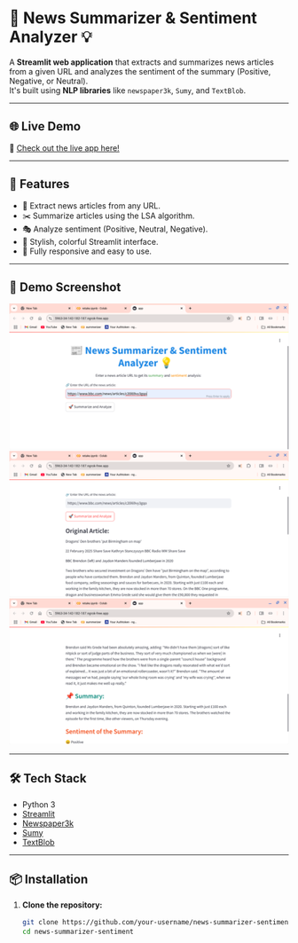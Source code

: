 # 📰 News Summarizer & Sentiment Analyzer 💡

A **Streamlit web application** that extracts and summarizes news articles from a given URL and analyzes the sentiment of the summary (Positive, Negative, or Neutral).  
It's built using **NLP libraries** like `newspaper3k`, `Sumy`, and `TextBlob`.

---

## 🌐 Live Demo

🔗 [Check out the live app here!](https://your-app-url.streamlit.app/)

---
## 🚀 Features

- 🔗 Extract news articles from any URL.
- ✂️ Summarize articles using the LSA algorithm.
- 🎭 Analyze sentiment (Positive, Neutral, Negative).
- 🎨 Stylish, colorful Streamlit interface.
- 📱 Fully responsive and easy to use.

---

## 📸 Demo Screenshot

![News Summarizer Screenshot](Screenshot1.png)
![News Summarizer Screenshot](Screenshot2.png)
![News Summarizer Screenshot](Screenshot3.png)

---


## 🛠️ Tech Stack

- Python 3
- [Streamlit](https://streamlit.io/)
- [Newspaper3k](https://github.com/codelucas/newspaper)
- [Sumy](https://github.com/miso-belica/sumy)
- [TextBlob](https://textblob.readthedocs.io/en/dev/)

---

## 📦 Installation

1. **Clone the repository:**
   ```bash
   git clone https://github.com/your-username/news-summarizer-sentiment.git
   cd news-summarizer-sentiment
